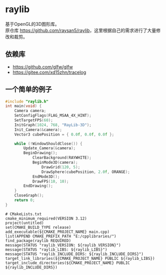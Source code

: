 # raylib
基于OpenGL的3D图形库。  
原仓库 <https://github.com/raysan5/raylib>，这里根据自己的需求进行了大量修改和裁剪。  

## 依赖库
- <https://github.com/glfw/glfw>
- <https://gitee.com/xd15zhn/tracelog>

## 一个简单的例子
```cpp
#include "raylib.h"
int main(void) {
    Camera camera;
	SetConfigFlags(FLAG_MSAA_4X_HINT);
    SetTargetFPS(60);
    InitGraph(1024, 768, "RayLib-3D");
	Init_Camera(&camera);
    Vector3 cubePosition = { 0.0f, 0.0f, 0.0f };

    while (!WindowShouldClose()) {
		Update_Camera(&camera);
        BeginDrawing();
            ClearBackground(RAYWHITE);
            BeginMode3D(camera);
                DrawGrid(120, 5);
                DrawSphere(cubePosition, 2.0f, ORANGE);
            EndMode3D();
            DrawFPS(10, 10);
        EndDrawing();
    }
    CloseGraph();
    return 0;
}
```
```
# CMakeLists.txt
cmake_minimum_required(VERSION 3.12)
project(untitled)
set(CMAKE_BUILD_TYPE release)
add_executable(${CMAKE_PROJECT_NAME} main.cpp)
list(APPEND CMAKE_PREFIX_PATH "E:/cpplibraries/")
find_package(raylib REQUIRED)
message(STATUS "raylib_VERSION: ${raylib_VERSION}")
message(STATUS "raylib_LIBS: ${raylib_LIBS}")
message(STATUS "raylib_INCLUDE_DIRS: ${raylib_INCLUDE_DIRS}")
target_link_libraries(${CMAKE_PROJECT_NAME} PUBLIC ${raylib_LIBS})
target_include_directories(${CMAKE_PROJECT_NAME} PUBLIC ${raylib_INCLUDE_DIRS})
```
